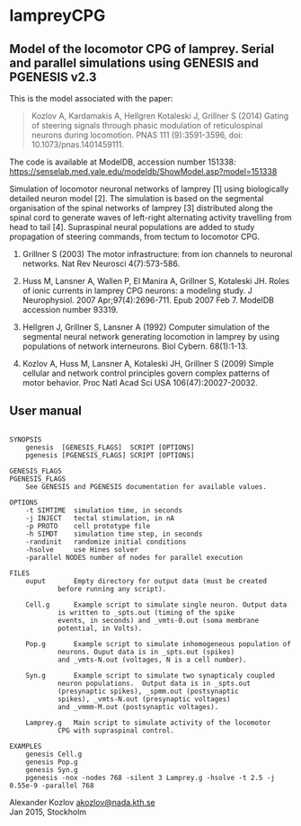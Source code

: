 lampreyCPG
==========

Model of the locomotor CPG of lamprey. Serial and parallel simulations using GENESIS and PGENESIS v2.3
-------------------------------------------------------------------------------------------------------

This is the model associated with the paper:

> Kozlov A, Kardamakis A, Hellgren Kotaleski J, Grillner S (2014) Gating
> of steering signals through phasic modulation of reticulospinal neurons
> during locomotion. PNAS 111 (9):3591-3596, doi: 10.1073/pnas.1401459111.

The code is available at ModelDB, accession number 151338:
https://senselab.med.yale.edu/modeldb/ShowModel.asp?model=151338

Simulation of locomotor neuronal networks of lamprey [1] using
biologically detailed neuron model [2]. The simulation is based on the
segmental organisation of the spinal networks of lamprey [3] distributed
along the spinal cord to generate waves of left-right alternating activity
travelling from head to tail [4]. Supraspinal neural populations are added
to study propagation of steering commands, from tectum to locomotor CPG.

1. Grillner S (2003) The motor infrastructure: from ion channels to
   neuronal networks. Nat Rev Neurosci 4(7):573-586.

2.  Huss M, Lansner A, Wallen P, El Manira A, Grillner S, Kotaleski JH.
    Roles of ionic currents in lamprey CPG neurons: a modeling study.
    J Neurophysiol. 2007 Apr;97(4):2696-711. Epub 2007 Feb 7. ModelDB
    accession number 93319.

3.  Hellgren J, Grillner S, Lansner A (1992) Computer simulation of the
    segmental neural network generating locomotion in lamprey by using
    populations of network interneurons. Biol Cybern. 68(1):1-13.

4.  Kozlov A, Huss M, Lansner A, Kotaleski JH, Grillner S (2009) Simple
    cellular and network control principles govern complex patterns of motor
    behavior. Proc Natl Acad Sci USA 106(47):20027-20032.


User manual
-----------

<pre><code>
SYNOPSIS
	genesis  [GENESIS_FLAGS]  SCRIPT [OPTIONS]
	pgenesis [PGENESIS_FLAGS] SCRIPT [OPTIONS]

GENESIS_FLAGS
PGENESIS_FLAGS
	See GENESIS and PGENESIS documentation for available values.

OPTIONS
	-t SIMTIME	simulation time, in seconds
	-j INJECT	tectal stimulation, in nA
	-p PROTO	cell prototype file
	-h SIMDT	simulation time step, in seconds
	-randinit	randomize initial conditions
	-hsolve		use Hines solver
	-parallel NODES	number of nodes for parallel execution

FILES
	ouput		Empty directory for output data (must be created
			before running any script).

	Cell.g 		Example script to simulate single neuron. Output data
			is written to _spts.out (timing of the spike
			events, in seconds) and _vmts-0.out (soma membrane
			potential, in Volts).

	Pop.g 		Example script to simulate inhomogeneous population of
			neurons. Ouput data is in _spts.out (spikes)
			and _vmts-N.out (voltages, N is a cell number).

	Syn.g 		Example script to simulate two synapticaly coupled
			neuron populations.  Output data is in _spts.out
			(presynaptic spikes), _spmm.out (postsynaptic
			spikes), _vmts-N.out (presynaptic voltages)
			and _vmmm-M.out (postsynaptic voltages).

	Lamprey.g 	Main script to simulate activity of the locomotor
			CPG with supraspinal control.

EXAMPLES
	genesis Cell.g
	genesis Pop.g
	genesis Syn.g
	pgenesis -nox -nodes 768 -silent 3 Lamprey.g -hsolve -t 2.5 -j 0.55e-9 -parallel 768
</code></pre>


Alexander Kozlov <akozlov@nada.kth.se>  
Jan 2015, Stockholm
